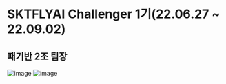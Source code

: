 # SKTFLYAI Challenger 1기(22.06.27 ~ 22.09.02)
## 패기반 2조 팀장
![image](https://user-images.githubusercontent.com/108257291/187021709-621c3daa-e93e-4e19-ad93-76155a186cdb.png)
![image](https://user-images.githubusercontent.com/108257291/187021719-1c0c3ce0-8c7b-4bf4-aa96-237815f6882d.png)
